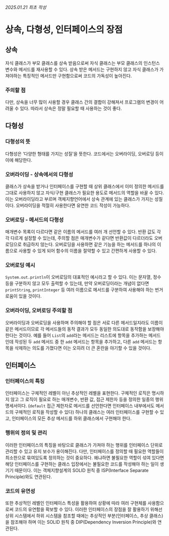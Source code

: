 ###### 2025.01.21 최초 작성

# 상속, 다형성, 인터페이스의 장점

## 상속

자식 클래스가 부모 클래스를 상속 받음으로써 자식 클래스는 부모 클래스의 인스턴스 변수와 메서드를 재사용할 수 있다. 상속 받은 메서드는 구현하지 않고 자식 클래스가 가져야하는 특징적인 메서드만 구현함으로써 코드의 가독성이 높아진다.
### 주의할 점

다만, 상속을 너무 많이 사용할 경우 클래스 간의 결합이 강해져서 프로그램의 변경이 어려울 수 있다. 따라서 상속은 정말 필요할 때 사용하는 것이 좋다.

## 다형성

### 다형성의 뜻

다형성은 ‘다양한 형태를 가지는 성질’을 뜻한다. 코드에서는 오버라이딩, 오버로딩 등이 이에 해당한다.

### 오버라이딩 - 상속에서의 다형성

클래스가 상속을 받거나 인터페이스를 구현할 때 상위 클래스에서 이미 정의한 메서드를 그대로 사용하지 않고 자식/구현 클래스가 필요한 용도로 메서드의 역할을 바꿀 수 있다. 이는 오버라이딩라고 부르며 객체지향언어에서 상속 관계에 있는 클래스가 가지는 성질이다. 오버라이딩을 적절히 사용한다면 유연한 코드 작성이 가능하다.

### 오버로딩 - 메서드의 다형성

매개변수 목록이 다르다면 같은 이름의 메서드를 여러 개 선언할 수 있다. 반환 값도 각각 다르게 설정할 수 있는데, 주의할 점은 매개변수가 같다면 반환값이 다르더라도 오버로딩으로 취급하지 않는다. 오버로딩을 사용하면 같은 기능을 하는 메서드를 하나의 이름으로 사용할 수 있게 되어 함수의 이름을 절약할 수 있고 간편하게 사용할 수 있다.

### 오버로딩 예시

`System.out.println`이 오버로딩의 대표적인 예시라고 할 수 있다. 이는 문자열, 정수 등을 구분하지 않고 모두 출력할 수 있는데, 만약 오버로딩이라는 개념이 없다면 `printString`, `printInteger` 등 여러 이름으로 메서드를 구분하여 사용해야 하는 번거로움이 있을 것이다.

### 오버라이딩, 오버로딩 주의할 점

오버라이딩과 오버로딩을 사용하며 주의해야 할 점은 서로 다른 메서드일지라도 이름이 같은 메서드이므로 각 메서드들의 동작 결과가 모두 동일한 의도대로 동작함을 보장해야 한다는 것이다. 예를 들어 `List`의 `add`라는 메서드는 리스트에 항목을 추가하는 메서드인데 작성된 두 `add` 메서드 중 한 `add` 메서드는 항목을 추가하고, 다른 `add` 메서드는 항목을 삭제하는 의도를 가졌다면 이는 오히려 더 큰 혼란을 야기할 수 있을 것이다.

## 인터페이스

### 인터페이스의 특징

인터페이스는 구체적인 레벨이 아닌 추상적인 레벨을 표현한다. 구체적인 로직은 명시하지 않고 그 로직이 필요로 하는 매개변수, 반환 값, 접근 제한자 등을 정의한 일종의 행위 명세서이다. (`default` 접근 제한자로 메서드를 선언한다면 인터페이스 내부에서도 메서드의 구체적인 로직을 작성할 수 있다) 하나의 클래스는 여러 인터페이스를 구현할 수 있고, 인터페이스의 모든 추상 메서드를 하위 클래스에서 구현해야 한다.

### 행위의 정의 및 관리

이러한 인터페이스의 특징을 바탕으로 클래스가 가져야 하는 행위를 인터페이스 단위로 관리할 수 있고 유지 보수가 용이해진다. 다만, 인터페이스를 정의할 때 필요한 역할들이 최소한으로 묶여있도록 정의하는 것이 중요하다. 왜냐하면 불필요한 역할이 섞여 있다면 해당 인터페이스를 구현하는 클래스 입장에서는 불필요한 코드를 작성해야 하는 일이 생기기 때문이다. 이는 객체지향설계의 SOLID 원칙 중 ISP(Interface Separate Principle)와도 연관된다. 

### 코드의 유연성

또한 추상적인 레벨인 인터페이스 특성을 활용하여 상황에 따라 여러 구현체를 사용함으로써 코드의 유연함을 확보할 수 있다. 이러한 인터페이스의 장점을 잘 활용하기 위해선 상위 시스템에서 하위 시스템을 참조할 때에는 추상적인 부분(인터페이스, 추상 클래스)을 참조해야 하며 이는 SOLID 원칙 중 DIP(Dependency Inversion Principle)와 연관된다.
